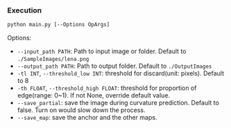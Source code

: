 ### Execution

```bash
python main.py [--Options OpArgs]
```

Options:
- `--input_path PATH`: Path to input image or folder. Default to `./SampleImages/lena.png`  
- `--output_path PATH`: Path to output folder. Default to `./OutputImages`  
- `-tl INT`, `--threshold_low INT`: threshold for discard(unit: pixels). Default to 8  
- `-th FLOAT`, `--threshold_high FLOAT`: threshold for proportion of edge(range: 0~1). If not None, override default value.   
- `--save_partial`: save the image during curvature prediction. Default to false. Turn on would slow down the process.
- `--save_map`: save the anchor and the other maps.